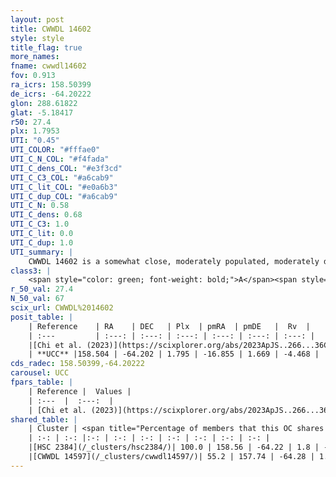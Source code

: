 ```yaml
---
layout: post
title: CWWDL 14602
style: style
title_flag: true
more_names: 
fname: cwwdl14602
fov: 0.913
ra_icrs: 158.50399
de_icrs: -64.20222
glon: 288.61822
glat: -5.18417
r50: 27.4
plx: 1.7953
UTI: "0.45"
UTI_COLOR: "#fffae0"
UTI_C_N_COL: "#f4fada"
UTI_C_dens_COL: "#e3f3cd"
UTI_C_C3_COL: "#a6cab9"
UTI_C_lit_COL: "#e0a6b3"
UTI_C_dup_COL: "#a6cab9"
UTI_C_N: 0.58
UTI_C_dens: 0.68
UTI_C_C3: 1.0
UTI_C_lit: 0.0
UTI_C_dup: 1.0
UTI_summary: |
    CWWDL 14602 is a somewhat close, moderately populated, moderately dense object of very high C3 quality. It was recently reported in the literature.<br><br>This object shares a significant percentage of members with at least one entry reported in the same catalogue.
class3: |
    <span style="color: green; font-weight: bold;">A</span><span style="color: green; font-weight: bold;">A</span>
r_50_val: 27.4
N_50_val: 67
scix_url: CWWDL%2014602
posit_table: |
    | Reference    | RA    | DEC   | Plx  | pmRA  | pmDE   |  Rv  |
    | :---         | :---: | :---: | :---: | :---: | :---: | :---: |
    |[Chi et al. (2023)](https://scixplorer.org/abs/2023ApJS..266...36C) | 158.715 | -64.079 | 1.786 | -16.899 | 1.581 | -5.464 |
    | **UCC** |158.504 | -64.202 | 1.795 | -16.855 | 1.669 | -4.468 | 
cds_radec: 158.50399,-64.20222
carousel: UCC
fpars_table: |
    | Reference |  Values |
    | :---  |  :---:  |
    | [Chi et al. (2023)](https://scixplorer.org/abs/2023ApJS..266...36C) | `logAge=6.8, Z=0.37` |
shared_table: |
    | Cluster | <span title="Percentage of members that this OC shares with the ones listed">%</span>   | RA   | DEC   | Plx   | pmRA  | pmDE  | Rv | UTI |
    | :-: | :-: |:-: | :-: | :-: | :-: | :-: | :-: | :-: |
    |[HSC 2384](/_clusters/hsc2384/)| 100.0 | 158.56 | -64.22 | 1.8 | -16.85 | 1.61 | -4.12 |0.08 |
    |[CWWDL 14597](/_clusters/cwwdl14597/)| 55.2 | 157.74 | -64.28 | 1.79 | -16.85 | 1.81 | -4.27 |0.31 |
---
```

